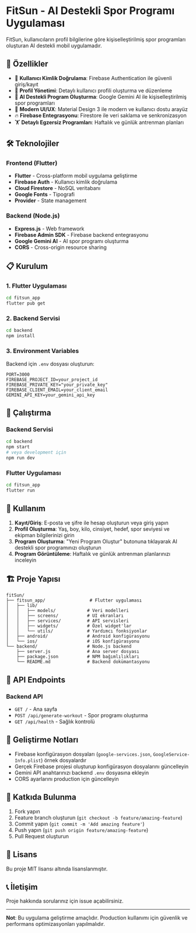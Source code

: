# FitSun - AI Destekli Spor Programı Uygulaması

FitSun, kullanıcıların profil bilgilerine göre kişiselleştirilmiş spor programları oluşturan AI destekli mobil uygulamadır.

## 🚀 Özellikler

- 🔐 **Kullanıcı Kimlik Doğrulama**: Firebase Authentication ile güvenli giriş/kayıt
- 👤 **Profil Yönetimi**: Detaylı kullanıcı profili oluşturma ve düzenleme
- 🤖 **AI Destekli Program Oluşturma**: Google Gemini AI ile kişiselleştirilmiş spor programları
- 📱 **Modern UI/UX**: Material Design 3 ile modern ve kullanıcı dostu arayüz
- 🔥 **Firebase Entegrasyonu**: Firestore ile veri saklama ve senkronizasyon
- 🏋️ **Detaylı Egzersiz Programları**: Haftalık ve günlük antrenman planları

## 🛠️ Teknolojiler

### Frontend (Flutter)
- **Flutter** - Cross-platform mobil uygulama geliştirme
- **Firebase Auth** - Kullanıcı kimlik doğrulama
- **Cloud Firestore** - NoSQL veritabanı
- **Google Fonts** - Tipografi
- **Provider** - State management

### Backend (Node.js)
- **Express.js** - Web framework
- **Firebase Admin SDK** - Firebase backend entegrasyonu
- **Google Gemini AI** - AI spor programı oluşturma
- **CORS** - Cross-origin resource sharing

## 📋 Kurulum

### 1. Flutter Uygulaması

```bash
cd fitsun_app
flutter pub get
```

### 2. Backend Servisi

```bash
cd backend
npm install
```

### 3. Environment Variables

Backend için `.env` dosyası oluşturun:

```env
PORT=3000
FIREBASE_PROJECT_ID=your_project_id
FIREBASE_PRIVATE_KEY="your_private_key"
FIREBASE_CLIENT_EMAIL=your_client_email
GEMINI_API_KEY=your_gemini_api_key
```

## 🚀 Çalıştırma

### Backend Servisi
```bash
cd backend
npm start
# veya development için
npm run dev
```

### Flutter Uygulaması
```bash
cd fitsun_app
flutter run
```

## 📱 Kullanım

1. **Kayıt/Giriş**: E-posta ve şifre ile hesap oluşturun veya giriş yapın
2. **Profil Oluşturma**: Yaş, boy, kilo, cinsiyet, hedef, spor seviyesi ve ekipman bilgilerinizi girin
3. **Program Oluşturma**: "Yeni Program Oluştur" butonuna tıklayarak AI destekli spor programınızı oluşturun
4. **Program Görüntüleme**: Haftalık ve günlük antrenman planlarınızı inceleyin

## 🏗️ Proje Yapısı

```
fitSun/
├── fitsun_app/                 # Flutter uygulaması
│   ├── lib/
│   │   ├── models/            # Veri modelleri
│   │   ├── screens/           # UI ekranları
│   │   ├── services/          # API servisleri
│   │   ├── widgets/           # Özel widget'lar
│   │   └── utils/             # Yardımcı fonksiyonlar
│   ├── android/               # Android konfigürasyonu
│   └── ios/                   # iOS konfigürasyonu
└── backend/                   # Node.js backend
    ├── server.js              # Ana server dosyası
    ├── package.json           # NPM bağımlılıkları
    └── README.md              # Backend dokümantasyonu
```

## 🔧 API Endpoints

### Backend API

- `GET /` - Ana sayfa
- `POST /api/generate-workout` - Spor programı oluşturma
- `GET /api/health` - Sağlık kontrolü

## 📝 Geliştirme Notları

- Firebase konfigürasyon dosyaları (`google-services.json`, `GoogleService-Info.plist`) örnek dosyalardır
- Gerçek Firebase projesi oluşturup konfigürasyon dosyalarını güncelleyin
- Gemini API anahtarınızı backend `.env` dosyasına ekleyin
- CORS ayarlarını production için güncelleyin

## 🤝 Katkıda Bulunma

1. Fork yapın
2. Feature branch oluşturun (`git checkout -b feature/amazing-feature`)
3. Commit yapın (`git commit -m 'Add amazing feature'`)
4. Push yapın (`git push origin feature/amazing-feature`)
5. Pull Request oluşturun

## 📄 Lisans

Bu proje MIT lisansı altında lisanslanmıştır.

## 📞 İletişim

Proje hakkında sorularınız için issue açabilirsiniz.

---

**Not**: Bu uygulama geliştirme amaçlıdır. Production kullanımı için güvenlik ve performans optimizasyonları yapılmalıdır.
